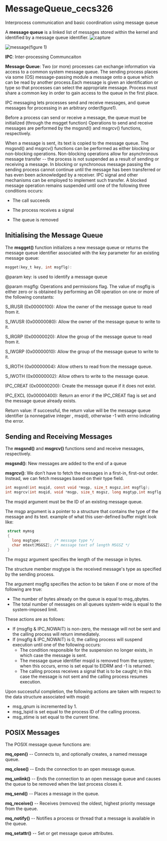 # MessageQueue_cecs326
Interprocess communication and basic coordination using message queue

A **message queue** is a linked list of messages stored within the kernel and identified by a message queue identifier.
![capture](https://user-images.githubusercontent.com/13907836/36058957-861ddaa2-0de2-11e8-8593-c5cf9b6b5671.PNG)


![message](https://user-images.githubusercontent.com/13907836/35985602-db61a2d8-0cab-11e8-9e72-f49e184b447e.gif)(figure 1)


**IPC**: Inter-processing Communcaiton

**Message Queue**: Two (or more) processes can exchange information via access to a common system message queue. The sending process places via some (OS) message-passing module a message onto a queue which can be read by another process.Each message is given an identification or type so that processes can select the appropriate message. Process must share a common key in order to gain access to the queue in the first place.

IPC messaging lets processes send and receive messages, and queue messages for processing in an arbitrary order(figure1).

Before a process can send or receive a message, the queue must be initialized (through the msgget function) Operations to send and receive messages are performed by the msgsnd() and msgrcv() functions, respectively. 

When a message is sent, its text is copied to the message queue. The msgsnd() and msgrcv() functions can be performed as either blocking or non-blocking operations. Non-blocking operations allow for asynchronous message transfer -- the process is not suspended as a result of sending or receiving a message. In blocking or synchronous message passing the sending process cannot continue until the message has been transferred or has even been acknowledged by a receiver. IPC signal and other mechanisms can be employed to implement such transfer. A blocked message operation remains suspended until one of the following three conditions occurs: 

  * The call succeeds

  * The process receives a signal
  
  * The queue is removed

## Initialising the Message Queue 
The **msgget()** function initializes a new message queue or returns the message queue identifier associated with the key parameter for an existing message queue: 
```C
msgget(key_t key, int msgflg):
```
@param key: is used to identify a message queue

@param msgflg: Operations and permissions flag. The value of msgflg is either zero or is obtained by performing an OR operation on one or more of the following constants: 

S_IRUSR (0x00000100): Allow the owner of the message queue to read from it.

S_IWUSR (0x00000080): Allow the owner of the message queue to write to it.

S_IRGRP (0x00000020): Allow the group of the message queue to read from it.

S_IWGRP (0x00000010): Allow the group of the message queue to write to it.

S_IROTH (0x00000004): Allow others to read from the message queue.

S_IWOTH (0x00000002): Allow others to write to the message queue.

IPC_CREAT (0x00000200): Create the message queue if it does not exist.

IPC_EXCL (0x00000400): Return an error if the IPC_CREAT flag is set and the message queue already exists.

Return value: If successful, the return value will be the message queue identifier (a nonnegative integer , msqid), otherwise -1 with errno indicating the error. 

## Sending and Receiving Messages 
The **msgsnd()** and **msgrcv()** functions send and receive messages, respectively.

**msgsnd()**: New messages are added to the end of a queue

**msgrcv()**: We don’t have to fetch the messages in a first-in, first-out order. Instead, we can fetch messages based on their type field.

```C
int msgsnd(int msqid, const void *msgp, size_t msgsz,int msgflg);
int msgrcv(int msqid, void *msgp, size_t msgsz, long msgtyp,int msgflg);
```
The msqid argument must be the ID of an existing message queue. 

The msgp  argument is a pointer to a structure that contains the type of the message and its text.
example of what this user-defined buffer might look like: 
```C
 struct mymsg 
 {
   long msgtype;      /* message type */
   char mtext[MSGSZ]; /* message text of length MSGSZ */
 }
```
The msgsz argument specifies the length of the message in bytes. 

The structure member msgtype is the received message's type as specified by the sending process. 

The argument msgflg specifies the action to be taken if one or more of the following are true: 

* The number of bytes already on the queue is equal to msg_qbytes. 
* The total number of messages on all queues system-wide is equal to the system-imposed limit. 

These actions are as follows: 
* If (msgflg & IPC_NOWAIT) is non-zero, the message will not be sent and the calling process will return immediately. 
* If (msgflg & IPC_NOWAIT) is 0, the calling process will suspend execution until one of the following occurs: 
    * The condition responsible for the suspension no longer exists, in which case the message is sent. 
    * The message queue identifier msqid is removed from the system; when this occurs, errno is set equal to EIDRM and -1 is returned. 
    * The calling process receives a signal that is to be caught; in this case the message is not sent and the calling process resumes execution. 

Upon successful completion, the following actions are taken with respect to the data structure associated with msqid: 
    
* msg_qnum is incremented by 1. 
* msg_lspid is set equal to the process ID of the calling process.
* msg_stime is set equal to the current time. 

## POSIX Messages
The POSIX message queue functions are:

**mq_open()** -- Connects to, and optionally creates, a named message queue.

**mq_close()** -- Ends the connection to an open message queue.

**mq_unlink()** -- Ends the connection to an open message queue and causes the queue to be removed when the last process closes it.

**mq_send()** -- Places a message in the queue.

**mq_receive()** -- Receives (removes) the oldest, highest priority message from the queue.

**mq_notify()** -- Notifies a process or thread that a message is available in the queue.

**mq_setattr()** -- Set or get message queue attributes. 



















